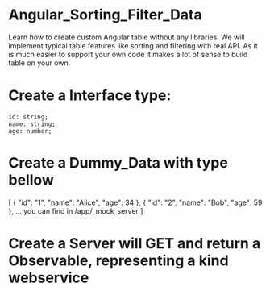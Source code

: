 # Angular_Sorting_Filter_Data
Learn how to create custom Angular table without any libraries. We will implement typical table features like sorting and filtering with real API. As it is much easier to support your own code it makes a lot of sense to build table on your own.

# Create a Interface type:
    id: string;
    name: string;
    age: number;
# Create a Dummy_Data with type bellow
[
  { "id": "1", "name": "Alice", "age": 34 },
  { "id": "2", "name": "Bob", "age": 59 },
   ...
   you can find in /app/_mock_server
]
# Create a Server will GET and  return a Observable, representing a kind webservice







